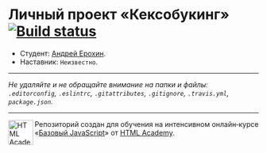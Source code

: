 # Личный проект «Кексобукинг» [![Build status][travis-image]][travis-url]

* Студент: [Андрей Ерохин](https://up.htmlacademy.ru/javascript/11/user/189337).
* Наставник: `Неизвестно`.

---

_Не удаляйте и не обращайте внимание на папки и файлы:_<br>
_`.editorconfig`, `.eslintrc`, `.gitattributes`, `.gitignore`, `.travis.yml`, `package.json`._

---

<a href="https://htmlacademy.ru/intensive/javascript"><img align="left" width="50" height="50" title="HTML Academy" src="https://up.htmlacademy.ru/static/img/intensive/javascript/logo-for-github.svg"></a>

Репозиторий создан для обучения на интенсивном онлайн‑курсе «[Базовый JavaScript](https://htmlacademy.ru/intensive/javascript)» от [HTML Academy](https://htmlacademy.ru).

[travis-image]: https://travis-ci.org/htmlacademy-javascript/189337-keksobooking.svg?branch=master
[travis-url]: https://travis-ci.org/htmlacademy-javascript/189337-keksobooking
